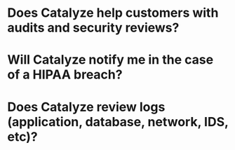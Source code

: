 # Does Catalyze help customers with audits and security reviews?

# Will Catalyze notify me in the case of a HIPAA breach?

# Does Catalyze review logs (application, database, network, IDS, etc)?

